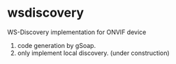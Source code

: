 wsdiscovery
===========

WS-Discovery implementation for ONVIF device

1. code generation by gSoap.
2. only implement local discovery. (under construction)
